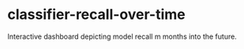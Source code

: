 # classifier-recall-over-time
Interactive dashboard depicting model recall m months into the future.
